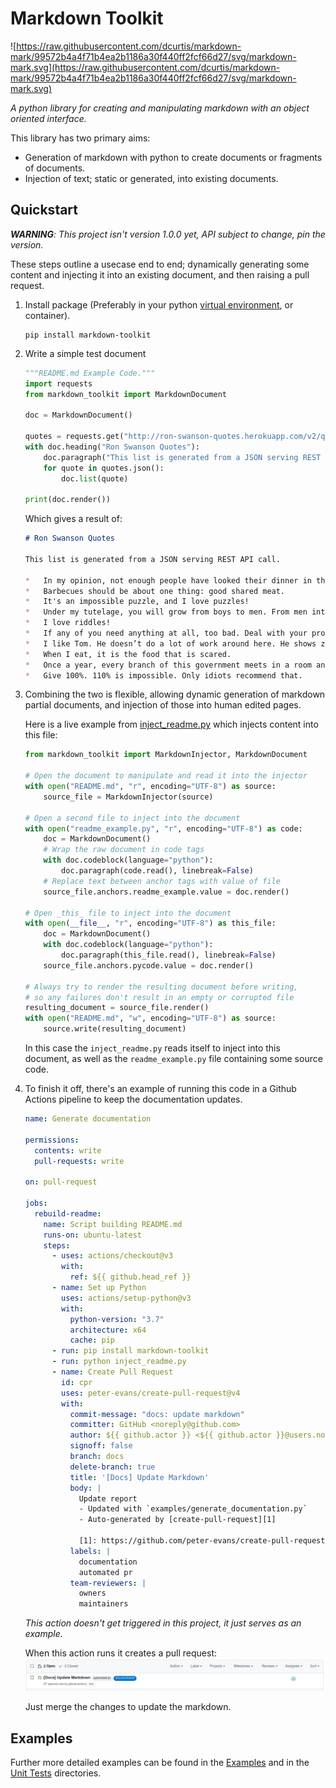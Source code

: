 # Markdown Toolkit
![https://raw.githubusercontent.com/dcurtis/markdown-mark/99572b4a4f71b4ea2b1186a30f440ff2fcf66d27/svg/markdown-mark.svg](https://raw.githubusercontent.com/dcurtis/markdown-mark/99572b4a4f71b4ea2b1186a30f440ff2fcf66d27/svg/markdown-mark.svg)

_A python library for creating and manipulating markdown with an object oriented interface._

This library has two primary aims:
* Generation of markdown with python to create documents or fragments of documents.
* Injection of text; static or generated, into existing documents.

## Quickstart

_**WARNING**:_ _This project isn't version 1.0.0 yet, API subject to change, pin the version._

These steps outline a usecase end to end; dynamically generating some content and injecting it into an existing document, and then raising a pull request.

1.  Install package (Preferably in your python [virtual environment](https://docs.python.org/3/library/venv.html), or container).
    ```shell
    pip install markdown-toolkit
    ```
1.  Write a simple test document 
    <!--- markdown-toolkit:readme_example --->
    ```python
    """README.md Example Code."""
    import requests
    from markdown_toolkit import MarkdownDocument
    
    doc = MarkdownDocument()
    
    quotes = requests.get("http://ron-swanson-quotes.herokuapp.com/v2/quotes/10")
    with doc.heading("Ron Swanson Quotes"):
        doc.paragraph("This list is generated from a JSON serving REST API call.")
        for quote in quotes.json():
            doc.list(quote)
    
    print(doc.render())
    ```
    <!--- markdown-toolkit:readme_example --->
    
    Which gives a result of:
    ```markdown 
    # Ron Swanson Quotes

    This list is generated from a JSON serving REST API call.

    *   In my opinion, not enough people have looked their dinner in the eyes and considered the circle of life.
    *   Barbecues should be about one thing: good shared meat.
    *   It's an impossible puzzle, and I love puzzles!
    *   Under my tutelage, you will grow from boys to men. From men into gladiators. And from gladiators into Swansons.
    *   I love riddles!
    *   If any of you need anything at all, too bad. Deal with your problems yourselves, like adults.
    *   I like Tom. He doesn’t do a lot of work around here. He shows zero initiative. He’s not a team player. He’s never wanted to go that extra mile. Tom is exactly what I’m looking for in a government employee.
    *   When I eat, it is the food that is scared.
    *   Once a year, every branch of this government meets in a room and announces what they intend to waste taxpayer money on.
    *   Give 100%. 110% is impossible. Only idiots recommend that.
    ```

1. Combining the two is flexible, allowing dynamic generation of markdown partial documents, and injection of those into human edited pages.

    Here is a live example from [inject_readme.py](inject_readme.py) which injects content into this file:

    <!--- markdown-toolkit:pycode --->
    ```python
    from markdown_toolkit import MarkdownInjector, MarkdownDocument
    
    # Open the document to manipulate and read it into the injector
    with open("README.md", "r", encoding="UTF-8") as source:
        source_file = MarkdownInjector(source)
    
    # Open a second file to inject into the document
    with open("readme_example.py", "r", encoding="UTF-8") as code:
        doc = MarkdownDocument()
        # Wrap the raw document in code tags
        with doc.codeblock(language="python"):
            doc.paragraph(code.read(), linebreak=False)
        # Replace text between anchor tags with value of file
        source_file.anchors.readme_example.value = doc.render()
    
    # Open _this_ file to inject into the document
    with open(__file__, "r", encoding="UTF-8") as this_file:
        doc = MarkdownDocument()
        with doc.codeblock(language="python"):
            doc.paragraph(this_file.read(), linebreak=False)
        source_file.anchors.pycode.value = doc.render()
    
    # Always try to render the resulting document before writing,
    # so any failures don't result in an empty or corrupted file
    resulting_document = source_file.render()
    with open("README.md", "w", encoding="UTF-8") as source:
        source.write(resulting_document)
    ```
    <!--- markdown-toolkit:pycode --->

    In this case the `inject_readme.py` reads itself to inject into this document, as well as the `readme_example.py` file containing some source code.

1.  To finish it off, there's an example of running this code in a Github Actions pipeline to keep the documentation updates.

    ```yaml
    name: Generate documentation
    
    permissions:
      contents: write
      pull-requests: write
    
    on: pull-request

    jobs:
      rebuild-readme:
        name: Script building README.md
        runs-on: ubuntu-latest
        steps:
          - uses: actions/checkout@v3
            with:
              ref: ${{ github.head_ref }}
          - name: Set up Python
            uses: actions/setup-python@v3
            with:
              python-version: "3.7"
              architecture: x64
              cache: pip
          - run: pip install markdown-toolkit
          - run: python inject_readme.py
          - name: Create Pull Request
            id: cpr
            uses: peter-evans/create-pull-request@v4
            with:
              commit-message: "docs: update markdown"
              committer: GitHub <noreply@github.com>
              author: ${{ github.actor }} <${{ github.actor }}@users.noreply.github.com>
              signoff: false
              branch: docs
              delete-branch: true
              title: '[Docs] Update Markdown'
              body: |
                Update report
                - Updated with `examples/generate_documentation.py`
                - Auto-generated by [create-pull-request][1]
    
                [1]: https://github.com/peter-evans/create-pull-request
              labels: |
                documentation
                automated pr
              team-reviewers: |
                owners
                maintainers
    ```

    _This action doesn't get triggered in this project, it just serves as an example._

    When this action runs it creates a pull request:
    ![PullRequest Raised](docs/assets/pr_raised1.png)

    Just merge the changes to update the markdown.


## Examples

Further more detailed examples can be found in the [Examples](./examples) and in the [Unit Tests](./tests) directories.
